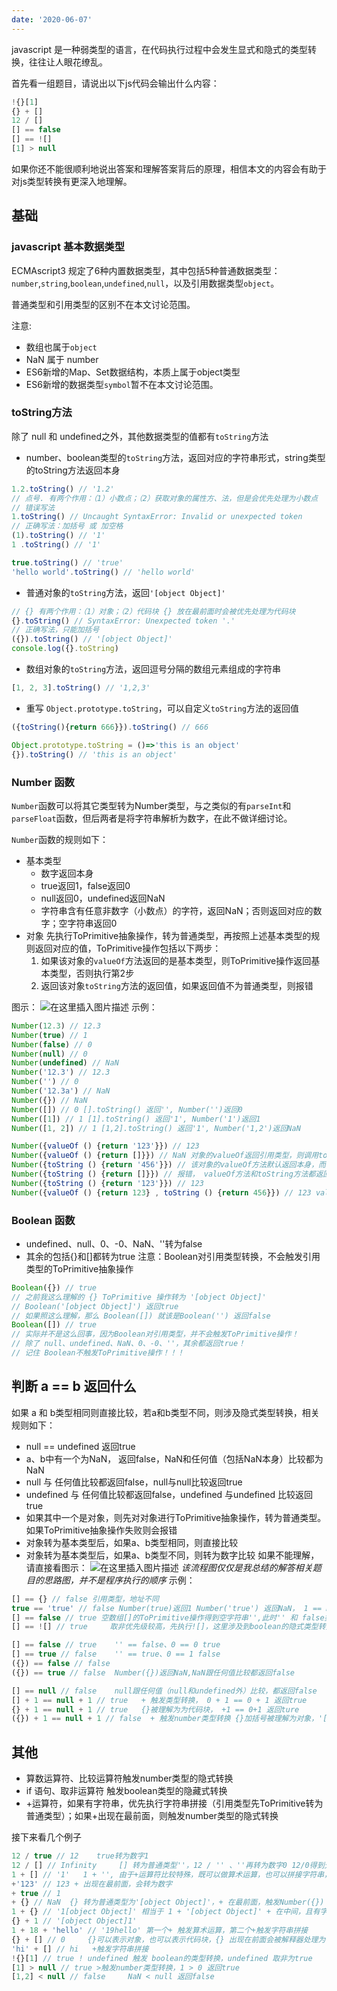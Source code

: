 ```yaml
---
date: '2020-06-07'
---
```


javascript 是一种弱类型的语言，在代码执行过程中会发生显式和隐式的类型转换，往往让人眼花缭乱。

首先看一组题目，请说出以下js代码会输出什么内容：

```javascript
!{}[1]
{} + []
12 / []
[] == false
[] == ![]
[1] > null
```

如果你还不能很顺利地说出答案和理解答案背后的原理，相信本文的内容会有助于对js类型转换有更深入地理解。



## 基础

### javascript 基本数据类型

ECMAscript3 规定了6种内置数据类型，其中包括5种普通数据类型：`number`,`string`,`boolean`,`undefined`,`null`，以及引用数据类型`object`。

普通类型和引用类型的区别不在本文讨论范围。

注意:

- 数组也属于`object`
- NaN 属于 number
- ES6新增的Map、Set数据结构，本质上属于object类型
- ES6新增的数据类型`symbol`暂不在本文讨论范围。

### toString方法

除了 null 和 undefined之外，其他数据类型的值都有`toString`方法

- number、boolean类型的`toString`方法，返回对应的字符串形式，string类型的toString方法返回本身

```javascript
1.2.toString() // '1.2'
// 点号. 有两个作用：（1）小数点；（2）获取对象的属性方、法，但是会优先处理为小数点
// 错误写法
1.toString() // Uncaught SyntaxError: Invalid or unexpected token
// 正确写法：加括号 或 加空格
(1).toString() // '1'
1 .toString() // '1'

true.toString() // 'true'
'hello world'.toString() // 'hello world'
```

- 普通对象的`toString`方法，返回`'[object Object]'`

```javascript
// {} 有两个作用：（1）对象；（2）代码块 {} 放在最前面时会被优先处理为代码块
{}.toString() // SyntaxError: Unexpected token '.'
// 正确写法，只能加括号
({}).toString() // '[object Object]'
console.log({}.toString)
```

- 数组对象的`toString`方法，返回逗号分隔的数组元素组成的字符串

```javascript
[1, 2, 3].toString() // '1,2,3'
```

- 重写 `Object.prototype.toString`，可以自定义`toString`方法的返回值

```javascript
({toString(){return 666}}).toString() // 666

Object.prototype.toString = ()=>'this is an object'
{}).toString() // 'this is an object'
```

### Number 函数

`Number`函数可以将其它类型转为Number类型，与之类似的有`parseInt`和`parseFloat`函数，但后两者是将字符串解析为数字，在此不做详细讨论。

`Number`函数的规则如下：

- 基本类型
  - 数字返回本身
  - true返回1，false返回0
  - null返回0，undefined返回NaN
  - 字符串含有任意非数字（小数点）的字符，返回NaN；否则返回对应的数字；空字符串返回0
- 对象 先执行ToPrimitive抽象操作，转为普通类型，再按照上述基本类型的规则返回对应的值，ToPrimitive操作包括以下两步：
  1. 如果该对象的`valueOf`方法返回的是基本类型，则ToPrimitive操作返回基本类型，否则执行第2步
  2. 返回该对象`toString`方法的返回值，如果返回值不为普通类型，则报错

图示：
![在这里插入图片描述](https://img-blog.csdnimg.cn/20200607205601275.png?x-oss-process=image/watermark,type_ZmFuZ3poZW5naGVpdGk,shadow_10,text_aHR0cHM6Ly9ibG9nLmNzZG4ubmV0L3FxXzE4MzY5NjY5,size_16,color_FFFFFF,t_70#pic_center)
示例：

```javascript
Number(12.3) // 12.3
Number(true) // 1
Number(false) // 0
Number(null) // 0
Number(undefined) // NaN
Number('12.3') // 12.3
Number('') // 0
Number('12.3a') // NaN
Number({}) // NaN
Number([]) // 0 [].toString() 返回'', Number('')返回0
Number([1]) // 1 [1].toString() 返回'1', Number('1')返回1
Number([1, 2]) // 1 [1,2].toString() 返回'1', Number('1,2')返回NaN

Number({valueOf () {return '123'}}) // 123
Number({valueOf () {return []}}) // NaN 对象的valueOf返回引用类型，则调用toString方法，返回'[object Object]', Number('[object Object]')返回NaN
Number({toString () {return '456'}}) // 该对象的valueOf方法默认返回本身，而本身为对象，是引用类型，所以继续执行toString方法，返回'456'，Number('456') 返回 456
Number({toString () {return []}}) // 报错， valueOf方法和toString方法都返回引用类型，就会报错
Number({toString () {return '123'}}) // 123
Number({valueOf () {return 123} , toString () {return 456}}) // 123 valueOf方法返回普通类型后，就不再执行toString方法

```

### Boolean 函数

- undefined、null、0、-0、NaN、''转为false
- 其余的包括{}和[]都转为true
注意：Boolean对引用类型转换，不会触发引用类型的ToPrimitive抽象操作
```javascript
Boolean({}) // true
// 之前我这么理解的 {} ToPrimitive 操作转为 '[object Object]'
// Boolean('[object Object]') 返回true
// 如果照这么理解，那么 Boolean([]) 就该是Boolean('') 返回false
Boolean([]) // true
// 实际并不是这么回事，因为Boolean对引用类型，并不会触发ToPrimitive操作！
// 除了 null、undefined、NaN、0、-0、''，其余都返回true！
// 记住 Boolean不触发ToPrimitive操作！！！
```

## 判断 a == b 返回什么

如果 a 和 b类型相同则直接比较，若a和b类型不同，则涉及隐式类型转换，相关规则如下：

- null == undefined 返回true
- a、b中有一个为NaN， 返回false，NaN和任何值（包括NaN本身）比较都为NaN
- null 与 任何值比较都返回false，null与null比较返回true
- undefined 与 任何值比较都返回false，undefined 与undefined 比较返回true
- 如果其中一个是对象，则先对对象进行ToPrimitive抽象操作，转为普通类型。如果ToPrimitive抽象操作失败则会报错
- 对象转为基本类型后，如果a、b类型相同，则直接比较
- 对象转为基本类型后，如果a、b类型不同，则转为数字比较
如果不能理解，请直接看图示：
![在这里插入图片描述](https://img-blog.csdnimg.cn/20200607222102819.png?x-oss-process=image/watermark,type_ZmFuZ3poZW5naGVpdGk,shadow_10,text_aHR0cHM6Ly9ibG9nLmNzZG4ubmV0L3FxXzE4MzY5NjY5,size_16,color_FFFFFF,t_70#pic_center)
*该流程图仅仅是我总结的解答相关题目的思路图，并不是程序执行的顺序*
示例：

```javascript
[] == {} // false 引用类型，地址不同
true == 'true' // false Number(true)返回1 Number('true') 返回NaN， 1 == NaN 返回false
[] == false // true 空数组[]的ToPrimitive操作得到空字符串'',此时'' 和 false类型不同，转为number都为0，0==0返回true
[] == ![] // true     取非优先级较高，先执行![]，这里涉及到boolean的隐式类型转换，Boolean([])为true，![]为false。此时变为判断 [] == false，[]转为普通类型'', '' == false, 0 == 0 返回 true

[] == false // true    '' == false、0 == 0 true
[] == true // false    '' == true、0 == 1 false
({}) == false // false
({}) == true // false  Number({})返回NaN,NaN跟任何值比较都返回false

[] == null // false    null跟任何值（null和undefined外）比较，都返回false
[] + 1 == null + 1 // true   + 触发类型转换， 0 + 1 == 0 + 1 返回true
{} + 1 == null + 1 // true   {}被理解为为代码块， +1 == 0+1 返回ture
({}) + 1 == null + 1 // false  + 触发number类型转换 {}加括号被理解为对象，'[object Object]' + 1 == 0 + 1、  '[object Object]1' == 1、 NaN == 1 返回false
```

## 其他

- 算数运算符、比较运算符触发number类型的隐式转换
- if 语句、取非运算符 触发boolean类型的隐藏式转换
- +运算符，如果有字符串，优先执行字符串拼接（引用类型先ToPrimitive转为普通类型）；如果+出现在最前面，则触发number类型的隐式转换

接下来看几个例子

```javascript
12 / true // 12    true转为数字1
12 / [] // Infinity     [] 转为普通类型''，12 / '' 、''再转为数字0 12/0得到无限大Infinity
1 + [] // '1'   1 + '', 由于+运算符比较特殊，既可以做算术运算，也可以拼接字符串，且优先拼接字符串，因此这里1会转为'1'，然后 '1' + '' 得到'1'
+'123' // 123 + 出现在最前面，会转为数字
+ true // 1
+ {} // NaN  {} 转为普通类型为'[object Object]'，+ 在最前面，触发Number({}) 得NaN
1 + {} // '1[object Object]' 相当于 1 + '[object Object]' + 在中间，且有字符串存在，触发字符串拼接
{} + 1 // '[object Object]1'
1 + 18 + 'hello' // '19hello' 第一个+ 触发算术运算，第二个+触发字符串拼接
{} + [] // 0     {}可以表示对象，也可以表示代码块，{} 出现在前面会被解释器处理为代码块 这里相当于 + [] ,+ 触发算术运算
'hi' + [] // hi   +触发字符串拼接
!{}[1] // true ! undefined 触发 boolean的类型转换，undefined 取非为true
[1] > null // true >触发number类型转换，1 > 0 返回true
[1,2] < null // false     NaN < null 返回false
```
